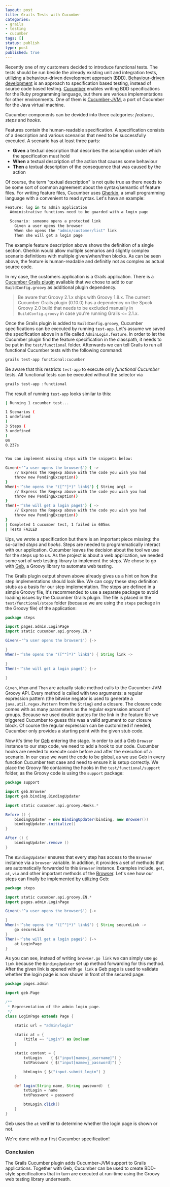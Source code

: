 ```yaml
---
layout: post
title: Grails Tests with Cucumber
categories:
- grails
- testing
- cucumber
tags: []
status: publish
type: post
published: true
---
```

Recently one of my customers decided to introduce functional tests. The tests should be run beside the already existing unit and integration tests, utilizing a behaviour-driven development approach (BDD). 
[Behaviour-driven development](http://en.wikipedia.org/wiki/Behavior-driven_development) is an approach to specification based testing, instead of source code based testing. [Cucumber](http://cukes.info) enables writing BDD specifications for the Ruby programming language, but there are various implementations for other environments. One of them is [Cucumber-JVM](https://github.com/cucumber/cucumber-jvm), a port of Cucumber for the Java virtual machine.

Cucumber components can be devided into three categories: 
_features_, _steps_ and _hooks_. 

Features contain the human-readable specification. A specification consists of a description and various scenarios that need to be successfully executed. A scenario has at least three parts:

- **Given** 
a textual description that describes the assumption under which the specification must hold
- **When** 
a textual description of the action that causes some behaviour
- **Then** 
a textual description of the consequence that was caused by the action

Of course, the term "textual description" is not quite true as there needs to be some sort of common agreement about the syntax/semantic of feature files. For writing feature files, Cucumber uses [Gherkin](http://cukes.info/gherkin.html), a small programming language with a convenient to read syntax. Let's have an example:

```groovy
Feature: log in to admin application
  Administrative functions need to be guarded with a login page

  Scenario: someone opens a protected link
    Given a user opens the browser
    When she opens the "admin/customer/list" link
    Then she will get a login page
```

The example feature description above shows the definition of a single section. Gherkin would allow multiple scenarios and slightly complex scenario definitions with multiple given/when/then blocks. As can be seen above, the feature is human-readable and definitly not as complex as actual source code.

In my case, the customers application is a Grails application. There is a [Cucumber Grails plugin](http://grails.org/plugin/cucumber) available that we chose to add to our `BuildConfig.groovy` as additional plugin dependency.

> Be aware that Groovy 2.1.x ships with Groovy 1.8.x. The current Cucumber Grails plugin (0.10.0) has a dependency on the Spock Groovy 2.0 build that needs to be excluded manually in `BuildConfig.groovy` in case you're running Grails <= 2.1.x.

Once the Grails plugin is added to `BuildConfig.groovy`, Cucumber specifications can be executed by running `test-app`. Let's assume we saved the specification above in a file called `AdminLogin.feature`. In order to let the Cucumber plugin find the feature specification in the classpath, it needs to be put in the `test/functional` folder. Afterwards we can tell Grails to run all functional Cucumber tests with the following command:

```bash
grails test-app functional:cucumber
```

Be aware that this restricts `test-app` to execute only _functional Cucumber_ tests. All functional tests can be executed without the selector via 

```bash
grails test-app :functional
```

The result of running `test-app` looks similar to this:

```bash
| Running 1 cucumber test...

1 Scenarios (
1 undefined
)
3 Steps (
3 undefined
)
0m
0.237s


You can implement missing steps with the snippets below:

Given(~'^a user opens the browser$') { ->
    // Express the Regexp above with the code you wish you had
    throw new PendingException()
}
When(~'^she opens the "([^"]*)" link$') { String arg1 ->
    // Express the Regexp above with the code you wish you had
    throw new PendingException()
}
Then(~'^she will get a login page$') { ->
    // Express the Regexp above with the code you wish you had
    throw new PendingException()
}
| Completed 1 cucumber test, 1 failed in 605ms
| Tests FAILED
```

Ups, we wrote a specification but there is an important piece missing: the so-called _steps_ and _hooks_. Steps are needed to programmatically interact with our application. Cucumber leaves the decision about the tool we use for the steps up to us. As the project is about a web application, we needed some sort of web testing library to implement the steps. We chose to go with [Geb](http://gebish.org), a Groovy library to automate web testing. 

The Grails plugin output shown above already gives us a hint on how the step implementations should look like. We can copy these step definition stubs as a basis for our step implementation. The steps are defined in a simple Groovy file, it's recommended to use a separate package to avoid loading issues by the Cucumber Grails plugin. The file is placed in the `test/functional/steps` folder (because we are using the `steps` package in the Groovy file) of the application:

```groovy
package steps

import pages.admin.LoginPage
import static cucumber.api.groovy.EN.*

Given(~'^a user opens the browser$') {->

}
When(~'^she opens the "([^"]*)" link$') { String link ->
    
}
Then(~'^she will get a login page$') {->
    
}
```

`Given`, `When` and `Then` are actually static method calls to the Cucumber-JVM Groovy API. Every method is called with two arguments: a regular expression pattern (the bitwise negator is used to generate a `java.util.regex.Pattern` from the `String`) and a closure. The closure code comes with as many parameters as the regular expression amount of groups. Because we used double quotes for the link in the feature file we triggered Cucumber to guess this was a valid argument to our closure block. Of course the regular expression can be customized if needed, Cucumber only provides a starting point with the given stub code.

Now it's time for [Geb](http://gebish.org) entering the stage. In order to add a Geb `Browser` instance to our step code, we need to add a hook to our code. Cucumber hooks are needed to execute code before and after the execution of a scenario. In our case we want the code to be global, as we use Geb in every function Cucumber test case and need to ensure it is setup correctly. We place the Groovy file containing the hooks in the `test/functional/support` folder, as the Groovy code is using the `support` package:

```groovy
package support

import geb.Browser
import geb.binding.BindingUpdater

import static cucumber.api.groovy.Hooks.*

Before () {
    bindingUpdater = new BindingUpdater(binding, new Browser())
    bindingUpdater.initialize()
}

After () {
    bindingUpdater.remove ()
}
```

The `BindingUpdater` ensures that every step has access to the `Browser` instance via a `browser` variable. In addition, it provides a set of methods that are automatically forwarded to this `Browser` instance. Examples include, `get`, `at`, `via` and other important methods of the [Browser](http://www.gebish.org/manual/current/browser.html#the_browser). Let's see how our steps can finally be implemented by utilizing Geb:

```groovy
package steps

import static cucumber.api.groovy.EN.*
import pages.admin.LoginPage

Given(~'^a user opens the browser$') {->

}
When(~'^she opens the "([^"]*)" link$') { String secureLink ->
    go secureLink
}
Then(~'^she will get a login page$') {->
    at LoginPage
}
```

As you can see, instead of writing `browser.go link` we can simply use `go link` because the `BindingUpdater` set up method forwarding for this method. After the given link is opened with `go link` a Geb page is used to validate whether the login page is now shown in front of the secured page:

```groovy
package pages.admin

import geb.Page

/**
 * Representation of the admin login page.
 */
class LoginPage extends Page {

    static url = "admin/login"

    static at = {
        (title =~ "Login") as Boolean
    }

    static content = {
        txtLogin    { $("input[name=j_username]") }
        txtPassword { $("input[name=j_password]") }

        btnLogin { $("input.submit_login") }
    }

    def login(String name, String password)  {
        txtLogin = name
        txtPassword = password

        btnLogin.click()
    }
}
```

Geb uses the `at` verifier to determine whether the login page is shown or not. 

We're done with our first Cucumber specification!

### Conclusion

The Grails Cucumber plugin adds Cucumber-JVM support to Grails applications. Together with Geb, Cucumber can be used to create BDD-style specifications that in turn are executed at run-time using the Groovy web testing library underneath.


